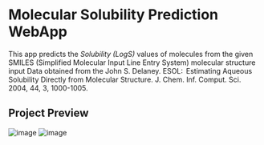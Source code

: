 # Molecular Solubility Prediction WebApp

This app predicts the *Solubility (LogS)* values of molecules from the given SMILES (Simplified Molecular Input Line Entry System) molecular structure input
Data obtained from the John S. Delaney. ESOL:  Estimating Aqueous Solubility Directly from Molecular Structure. J. Chem. Inf. Comput. Sci. 2004, 44, 3, 1000-1005.

## Project Preview

![image](https://user-images.githubusercontent.com/54718651/204849727-13027df5-7919-4489-9643-f4ddf7b8d170.png)
![image](https://user-images.githubusercontent.com/54718651/204849774-c7705b2d-89af-4f2f-a4d7-a55c3df95f0e.png)
